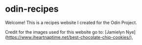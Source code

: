 # odin-recipes

Welcome! This is a recipes website I created for the Odin Project.

Credit for the images used for this website go to: [Jamielyn Nye] (https://www.iheartnaptime.net/best-chocolate-chip-cookies/), 
